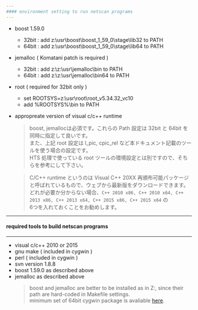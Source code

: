 ```yaml
---
#### environment setting to run netscan programs
---
```


+ boost 1.59.0
  - 32bit : add z:\usr\boost\boost_1_59_0\stage\lib32 to PATH
  - 64bit : add z:\usr\boost\boost_1_59_0\stage\lib64 to PATH
+ jemalloc ( Komatani patch is required )
  - 32bit : add z:\z:\usr\jemalloc\bin to PATH
  - 64bit : add z:\z:\usr\jemalloc\bin64 to PATH
+ root ( required for 32bit only )
  - set ROOTSYS=z:\usr\root\root_v5.34.32_vc10
  - add %ROOTSYS%\bin to PATH
+ appropreate version of visual c/c++ runtime

  > boost, jemallocは必須です。これらの Path 設定は 32bit と 64bit を同時に指定して良いです。  
  > また、上記 root 設定は l_pic, cpic_rel など本ドキュメント記載のツールを使う場合の設定です。  
  > HTS 処理で使っている root ツールの環境設定とは別ですので、そちらを参考にして下さい。  
  
  > C/C++ runtime というのは Visual C++ 20XX 再頒布可能パッケージと呼ばれているもので、ウェブから最新版をダウンロードできます。  
  > どれが必要か分からない場合、```C++ 2010 x86, C++ 2010 x64, C++ 2013 x86, C++ 2013 x64, C++ 2015 x86, C++ 2015 x64``` の  
  > 6つを入れておくことをお勧めします。

---
#### required tools to build netscan programs
---

+ visual c/c++ 2010 or 2015
+ gnu make ( included in cygwin )
+ perl ( included in cygwin )
+ svn version 1.8.8
+ boost 1.59.0 as described above
+ jemalloc as described above
  > boost and jemalloc are better to be installed as in Z:, since their path are hard-coded in Makefile settings.  
  > minimum set of 64bit cygwin package is avaliable [here](cygwin.zip).  
